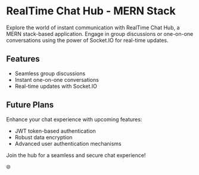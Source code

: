# RealTime Chat Hub - MERN Stack

Explore the world of instant communication with RealTime Chat Hub, a MERN stack-based application. Engage in group discussions or one-on-one conversations using the power of Socket.IO for real-time updates.

## Features

- Seamless group discussions
- Instant one-on-one conversations
- Real-time updates with Socket.IO

## Future Plans

Enhance your chat experience with upcoming features:

- JWT token-based authentication
- Robust data encryption
- Advanced user authentication mechanisms

Join the hub for a seamless and secure chat experience!

🌐
